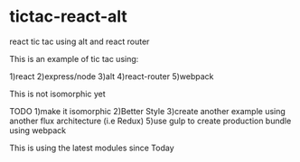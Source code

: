 # tictac-react-alt
react tic tac using alt and react router

This is an example of tic tac using:

1)react
2)express/node
3)alt
4)react-router 
5)webpack

This is not isomorphic yet 

TODO
1)make it isomorphic
2)Better Style
3)create another example using another flux architecture (i.e Redux)
5)use gulp to create production bundle using webpack


This is using the latest modules since Today
